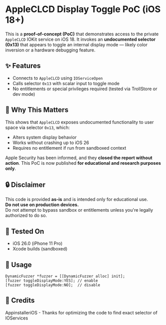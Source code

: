# AppleCLCD Display Toggle PoC (iOS 18+)

This is a **proof-of-concept (PoC)** that demonstrates access to the private `AppleCLCD` IOKit service on iOS 18. It invokes an **undocumented selector (0x13)** that appears to toggle an internal display mode — likely color inversion or a hardware debugging feature.

## ✨ Features
- Connects to `AppleCLCD` using `IOServiceOpen`
- Calls selector `0x13` with scalar input to toggle mode
- No entitlements or special privileges required (tested via TrollStore or dev mode)

## 🧠 Why This Matters
This shows that `AppleCLCD` exposes undocumented functionality to user space via selector `0x13`, which:
- Alters system display behavior
- Works without crashing up to iOS 26
- Requires no entitlement if run from sandboxed context

Apple Security has been informed, and they **closed the report without action**. This PoC is now published **for educational and research purposes only**.

## 🔒 Disclaimer
This code is provided **as-is** and is intended only for educational use.  
**Do not use on production devices.**  
Do not attempt to bypass sandbox or entitlements unless you're legally authorized to do so.

## 📱 Tested On
- iOS 26.0 (iPhone 11 Pro)
- Xcode builds (sandboxed)

## 🧪 Usage

```objc
DynamicFuzzer *fuzzer = [[DynamicFuzzer alloc] init];
[fuzzer toggleDisplayMode:YES]; // enable
[fuzzer toggleDisplayMode:NO];  // disable
```

## 📖 Credits
AppinstalleriOS - Thanks for optimizing the code to find exact selector of IOServices
